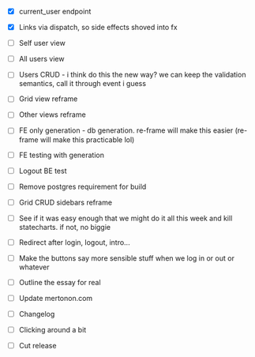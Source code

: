 - [x] current\_user endpoint
- [x] Links via dispatch, so side effects shoved into fx
- [ ] Self user view
- [ ] All users view
- [ ] Users CRUD - i think do this the new way? we can keep the validation semantics, call it through event i guess
- [ ] Grid view reframe
- [ ] Other views reframe

- [ ] FE only generation - db generation. re-frame will make this easier (re-frame will make this practicable lol)
- [ ] FE testing with generation
- [ ] Logout BE test
- [ ] Remove postgres requirement for build

- [ ] Grid CRUD sidebars reframe
- [ ] See if it was easy enough that we might do it all this week and kill statecharts. if not, no biggie
- [ ] Redirect after login, logout, intro...
- [ ] Make the buttons say more sensible stuff when we log in or out or whatever
- [ ] Outline the essay for real
- [ ] Update mertonon.com

- [ ] Changelog
- [ ] Clicking around a bit
- [ ] Cut release

